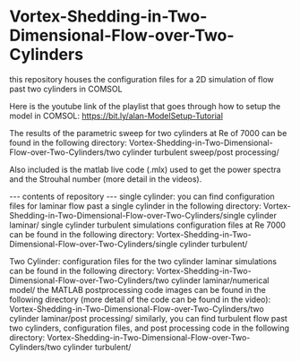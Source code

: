 # Vortex-Shedding-in-Two-Dimensional-Flow-over-Two-Cylinders
this repository houses the configuration files for a 2D simulation of flow past two cylinders in COMSOL


Here is the youtube link of the playlist that goes through how to setup the model in COMSOL:
https://bit.ly/alan-ModelSetup-Tutorial

The results of the parametric sweep for two cylinders at Re of 7000 can be found in the following directory:
Vortex-Shedding-in-Two-Dimensional-Flow-over-Two-Cylinders/two cylinder turbulent sweep/post processing/

Also included is the matlab live code (.mlx) used to get the power spectra and the Strouhal number (more detail in the videos). 

--- contents of repository ---
single cylinder:
you can find configuration files for laminar flow past a single cylinder in the following directory:
Vortex-Shedding-in-Two-Dimensional-Flow-over-Two-Cylinders/single cylinder laminar/
single cylinder turbulent simulations configuration files at Re 7000 can be found in the following directory:
Vortex-Shedding-in-Two-Dimensional-Flow-over-Two-Cylinders/single cylinder turbulent/

Two Cylinder:
configuration files for the two cylinder laminar simulations can be found in the following directory:
Vortex-Shedding-in-Two-Dimensional-Flow-over-Two-Cylinders/two cylinder laminar/numerical model/
the MATLAB postprocessing code images can be found in the following directory 
(more detail of the code can be found in the video):
Vortex-Shedding-in-Two-Dimensional-Flow-over-Two-Cylinders/two cylinder laminar/post processing/
similarly, you can find turbulent flow past two cylinders, configuration files,
and post processing code in the following directory:
Vortex-Shedding-in-Two-Dimensional-Flow-over-Two-Cylinders/two cylinder turbulent/
